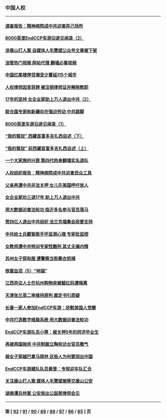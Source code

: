 ### 中国人权
---
#### [调查报告：精神病院成中共迫害异己场所](../../pages/ncid278/n13806163.md?08200445) 
#### [8000英里EndCCP车游沿途见闻录（2）](../../pages/ncid278/n13805436.md?08200445) 
#### [涉唐山打人案 自媒体人毛慧斌公众号文章被下架](../../pages/ncid278/n13806105.md?08200445) 
#### [油管热门视频 网站代理 翻墙必看视频](http://209.222.30.114:81/youtube.html?08200445)
#### [中国烂尾楼停贷潮至少蔓延115个城市](../../pages/ncid278/n13805842.md?08200445) 
#### [人权律师因言获罪 被注销律师证并解除教职](../../pages/ncid278/n13805685.md?08200445) 
#### [17年的坚持 女企业家助上万人退出中共（2）](../../pages/ncid278/n13804755.md?08200445) 
#### [联合国专家称新疆存在强迫劳动 中共跳脚](../../pages/ncid278/n13805421.md?08200445) 
#### [8000英里车游沿途见闻录（1）](../../pages/ncid278/n13804859.md?08200445) 
#### [“我的冤狱” 西藏首富多吉扎西自述（下）](../../pages/ncid278/n13805367.md?08200445) 
#### [“我的冤狱” 前西藏首富多吉扎西自述（上）](../../pages/ncid278/n13805057.md?08200445) 
#### [一个大家族的兴衰 第四代肉身翻墙实名退队](../../pages/ncid278/n13804661.md?08200445) 
#### [人权组织报告：精神病院成中共迫害民众工具](../../pages/ncid278/n13804311.md?08200445) 
#### [父亲再遭中共非法关押 女儿在美国呼吁放人](../../pages/ncid278/n13804643.md?08200445) 
#### [女企业家劝三退17年 助上万人退出中共](../../pages/ncid278/n13803984.md?08200445) 
#### [用大数据迫害法轮功 临沂多名参与官员落马](../../pages/ncid278/n13803374.md?08200445) 
#### [贺四亿人退出中共组织 法兰克福集会政要支持](../../pages/ncid278/n13803117.md?08200445) 
#### [中共给士兵戴智能手环监测心理 专家批监控](../../pages/ncid278/n13803076.md?08200445) 
#### [女教师遭中共特训专家性酷刑 其丈夫揭内情](../../pages/ncid278/n13802924.md?08200445) 
#### [苏州女子穿和服 遭警察当街撕衣抓捕](../../pages/ncid278/n13802941.md?08200445) 
#### [铁窗血泪（5）“地锚”](../../pages/ncid278/n13801004.md?08200445) 
#### [江西异议人士在杭州购物突被赋红码遭隔离](../../pages/ncid278/n13802167.md?08200445) 
#### [天津张兰英二审维持原判 裁定书引质疑](../../pages/ncid278/n13802123.md?08200445) 
#### [长春一家人参加EndCCP车游：欣慰美国人觉醒](../../pages/ncid278/n13801543.md?08200445) 
#### [中共打造数字维稳系统 用大数据迫害法轮功](../../pages/ncid278/n13799087.md?08200445) 
#### [EndCCP车游队员小蒋：被关押5年的同济毕业生](../../pages/ncid278/n13801538.md?08200445) 
#### [再被两国抛弃 中共制裁立陶宛访台官员撒气](../../pages/ncid278/n13801476.md?08200445) 
#### [弱女子穿越巴拿马雨林 这些人为何要润出中国](../../pages/ncid278/n13801261.md?08200445) 
#### [EndCCP车游建队队员黄晋：专程迎车队汇合](../../pages/ncid278/n13800298.md?08200445) 
#### [关注唐山打人案 媒体人毛慧斌被移交唐山公安](../../pages/ncid278/n13801163.md?08200445) 
#### [湖南谭兵林案 公安局出公函禁律师会见](../../pages/ncid278/n13801154.md?08200445) 

---
#### 第 [ [92](./92.md?08200445) / [91](./91.md?08200445) / [90](./90.md?08200445) / [89](./89.md?08200445) / [88](./88.md?08200445) / [87](./87.md?08200445) / [86](./86.md?08200445) / [85](./85.md?08200445) ] 页
